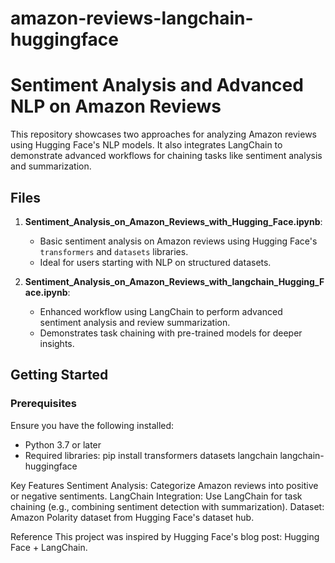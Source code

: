 # amazon-reviews-langchain-huggingface
# Sentiment Analysis and Advanced NLP on Amazon Reviews

This repository showcases two approaches for analyzing Amazon reviews using Hugging Face's NLP models. It also integrates LangChain to demonstrate advanced workflows for chaining tasks like sentiment analysis and summarization.

## Files
1. **Sentiment_Analysis_on_Amazon_Reviews_with_Hugging_Face.ipynb**:
   - Basic sentiment analysis on Amazon reviews using Hugging Face's `transformers` and `datasets` libraries.
   - Ideal for users starting with NLP on structured datasets.

2. **Sentiment_Analysis_on_Amazon_Reviews_with_langchain_Hugging_Face.ipynb**:
   - Enhanced workflow using LangChain to perform advanced sentiment analysis and review summarization.
   - Demonstrates task chaining with pre-trained models for deeper insights.

## Getting Started
### Prerequisites
Ensure you have the following installed:
- Python 3.7 or later
- Required libraries:
  pip install transformers datasets langchain langchain-huggingface
  
Key Features
Sentiment Analysis: Categorize Amazon reviews into positive or negative sentiments.
LangChain Integration: Use LangChain for task chaining (e.g., combining sentiment detection with summarization).
Dataset: Amazon Polarity dataset from Hugging Face's dataset hub.

Reference
This project was inspired by Hugging Face's blog post: Hugging Face + LangChain.
